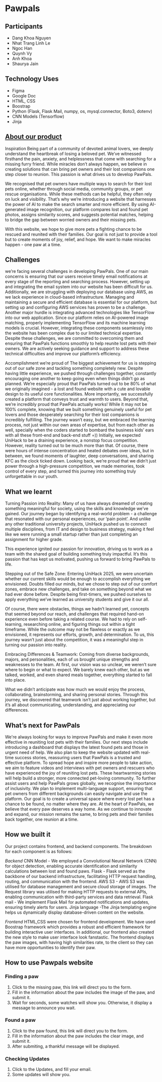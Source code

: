 # Pawpals
## Participants
- Dang Khoa Nguyen
- Nhat Trang Linh Le
- Ngoc Han
- Quynh Vy
- Anh Khoa
- Shaurya Jain

## Technology Uses
- Figma
- Google Doc
- HTML, CSS
- Boostrap
- Python (Flask, Flask Mail, numpy, os, mysql.connector, Boto3, dotenv)
- CNN Models (Tensorflow)
- Jinja

## [About our product]()

Inspiration
Being part of a community of devoted animal lovers, we deeply understand the heartbreak of losing a beloved pet. We’ve witnessed firsthand the pain, anxiety, and helplessness that come with searching for a missing furry friend. While miracles don’t always happen, we believe in creating solutions that can bring pet owners and their lost companions one step closer to reunion. This passion is what drives us to develop PawPals.

We recognised that pet owners have multiple ways to search for their lost pets online, whether through social media, community groups, or pet rescue organisations. While these methods can be helpful, they often rely on luck and visibility. That’s why we’re introducing a website that harnesses the power of AI to make the search smarter and more efficient. By using AI-generated image recognition, our platform compares lost and found pet photos, assigns similarity scores, and suggests potential matches, helping to bridge the gap between worried owners and their missing pets.

With this website, we hope to give more pets a fighting chance to be rescued and reunited with their families. Our goal is not just to provide a tool but to create moments of joy, relief, and hope. We want to make miracles happen - one paw at a time.

## Challenges
we’re facing several challenges in developing PawPals. One of our main concerns is ensuring that our users receive timely email notifications at every stage of the reporting and searching process. However, setting up and integrating the email system into our website has been difficult for us.
Additionally, we are struggling with deploying our database using AWS, as we lack experience in cloud-based infrastructure. Managing and maintaining a secure and efficient database is essential for our platform, but setting up and configuring AWS services has proven to be a challenge.
Another major hurdle is integrating advanced technologies like TensorFlow into our web application. Since our platform relies on AI-powered image matching, properly implementing TensorFlow and its machine learning models is crucial. However, integrating these components seamlessly into the website has been complex due to our limited technical expertise.
Despite these challenges, we are committed to overcoming them and ensuring that PawPals functions smoothly to help reunite lost pets with their owners. We are actively seeking guidance and support to address these technical difficulties and improve our platform’s efficiency.

Accomplishment we’re proud of
The biggest achievement for us is stepping out of our safe zone and tackling something completely new. Despite having little experience, we pushed through challenges together, constantly encouraging one another to keep going even when things didn’t go as planned. We’re especially proud that PawPals turned out to be 80% of what we originally imagined - a lost and found website with a cute and lovable design to its useful core functionalities. More importantly, we successfully created a platform that conveys trust and warmth to users.
Beyond that, we’re incredibly proud that PawPals actually works! While it may not be 100% complete, knowing that we built something genuinely useful for pet lovers and those desperately searching for their lost companions is incredibly fulfilling. The journey wasn’t easy, but we embraced the learning process, not just within our own areas of expertise, but from each other as well, specially when the coders started to bombard the business kids’ ears with all these front-end and back-end stuff =))
Initially, we expected UniHack to be a draining experience, a nonstop focus competition. However, reality turned out to be much more than that. Of course, there were hours of intense concentration and heated debates over ideas, but in between, we found moments of laughter, deep conversations, and sharing KFC as the clock ticked down. Looking back, we’re proud that we didn’t just power through a high-pressure competition, we made memories, took control of every step, and turned this journey into something truly unforgettable in our youth.

## What we learnt

Turning Passion into Reality: Many of us have always dreamed of creating something meaningful for society, using the skills and knowledge we’ve gained. Our journey began by identifying a real-world problem - a challenge that resonated with our personal experiences, our ‘pain point’. And unlike any other traditional university projects, UniHack pushed us to connect multiple disciplines, from IT and design to business strategy, making it feel like we were running a small startup rather than just completing an assignment for higher grade.

This experience ignited our passion for innovation, driving us to work as a team with the shared goal of building something truly impactful. It’s this passion that has kept us motivated, pushing us forward to bring PawPals to life.

Stepping out of the Safe Zone: Entering UniHack 2025, we were uncertain whether our current skills would be enough to accomplish everything we envisioned. Doubts filled our minds, but we chose to step out of our comfort zones, embrace new challenges, and take on something beyond what we had ever done before. Despite being first-timers, we pushed ourselves to apply everything we’ve learned as university students and give it our all.

Of course, there were obstacles, things we hadn’t learned yet, concepts that seemed beyond our reach, and challenges that required hand-on experience even before taking a related course. We had to rely on self-learning, researching online, and figuring things out within a tight timeframe. While the outcome may not be flawless or exactly as we envisioned, it represents our efforts, growth, and determination. To us, this journey wasn’t just about the competition, it was a meaningful step in turning our passion into reality.

Embracing Differences & Teamwork: Coming from diverse backgrounds, majors, and personalities, each of us brought unique strengths and weaknesses to the team. At first, our vision was so unclear, we weren’t sure where to begin or what to expect. We barely knew each other, but as we talked, worked, and even shared meals together, everything started to fall into place.

What we didn’t anticipate was how much we would enjoy the process, collaborating, brainstorming, and sharing personal stories. Through this journey, we discovered that teamwork isn’t just about working together, but it’s all about communicating, understanding, and appreciating our differences.

## What’s next for PawPals

We're always looking for ways to improve PawPals and make it even more effective in reuniting lost pets with their families. Our next steps include introducing a dashboard that displays the latest found pets and those in urgent need of help. We also plan to keep the website updated with real-time success stories, reassuring users that PawPals is a trusted and effective platform.
To spread hope and inspire more people to take action, we aim to feature videos and interviews with pet owners and rescuers who have experienced the joy of reuniting lost pets. These heartwarming stories will help build a stronger, more connected pet-loving community.
To further assist users and help PawPals grows globally, we recognise the importance of inclusivity. We plan to implement multi-language support, ensuring that pet owners from different backgrounds can easily navigate and use the platform. Our goal is to create a universal space where every lost pet has a chance to be found, no matter where they are.
At the heart of PawPals, we believe that every paw deserves a way home. As we continue to innovate and expand, our mission remains the same, to bring pets and their families back together, one reunion at a time.

## How we built it
Our project contains frontend, and backend components. The breakdown for each component is as follows:

*Backend*
CNN Model - We employed a Convolutional Neural Network (CNN) for object detection, enabling accurate identification and similarity calculations between lost and found paws. 
Flask - Flask served as the backbone of our backend infrastructure, facilitating HTTP request handling, routing, and communication with the frontend. 
AWS S3 - AWS S3 was utilised for database management and secure cloud storage of images.
The Request library was utilised for making HTTP requests to external APIs, enabling communication with third-party services and data retrieval. 
Flask mail -  We implement Flask Mail for automated notifications and updates, ensuring timely alerts for users. 
Jinja language -The Jinja templating engine helps us dynamically display database-driven content on the website.

*Frontend* 
HTML,CSS were chosen for frontend development. We have used Boostrap framework which provides a robust and efficient framework for building interactive user interfaces. In additional, our frontend also created the new style to make user interface look fanstastic. The frontend displays the paw images, with having high similarities rate, to the client so they can have more opportunities to identify their paw. 

## How to use Pawpals website
### Finding a paw
1. Click to the missing paw, this link will direct you to the form.
2. Fill in the information about the paw includes the image of the paw, and submit it.
3. Wait for seconds, some watches will show you. Otherwise, it display a message to announce you wait.
   
### Found a paw
1. Click to the paw found, this link will direct you to the form.
2. Fill in the information about the paw includes the clear image, and submit it.
3. After submiting, a thankful message will be displayed.

### Checking Updates
1. Click to the Updates, and fill your email.
2. Some updates will show you.
 

